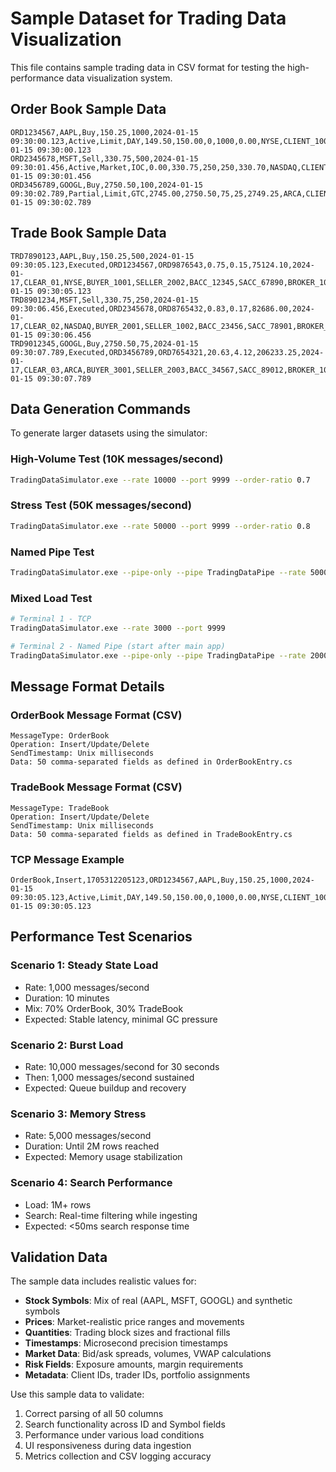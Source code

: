 # Sample Dataset for Trading Data Visualization

This file contains sample trading data in CSV format for testing the high-performance data visualization system.

## Order Book Sample Data

```csv
ORD1234567,AAPL,Buy,150.25,1000,2024-01-15 09:30:00.123,Active,Limit,DAY,149.50,150.00,0,1000,0.00,NYSE,CLIENT_1001,ACC_12345,TRADER_101,Momentum,PORT_1,500000.00,75000.00,RG_1,15025.00,USD,150.20,150.30,150.25,6.7,2000,1500,150.22,1250000,150.18,TAG1,TAG2,TAG3,TAG4,TAG5,TAG6,TAG7,TAG8,TAG9,TAG10,125.50,89.75,234.12,67.33,445.67,1001,2002,3003,2024-01-15 09:30:00.123
ORD2345678,MSFT,Sell,330.75,500,2024-01-15 09:30:01.456,Active,Market,IOC,0.00,330.75,250,250,330.70,NASDAQ,CLIENT_1002,ACC_23456,TRADER_102,Arbitrage,PORT_2,750000.00,165375.00,RG_2,16537.50,USD,330.70,330.80,330.75,3.0,800,600,330.72,987500,330.68,TAGB1,TAGB2,TAGB3,TAGB4,TAGB5,TAGB6,TAGB7,TAGB8,TAGB9,TAGB10,298.45,412.33,156.78,289.12,367.89,2001,3002,4003,2024-01-15 09:30:01.456
ORD3456789,GOOGL,Buy,2750.50,100,2024-01-15 09:30:02.789,Partial,Limit,GTC,2745.00,2750.50,75,25,2749.25,ARCA,CLIENT_1003,ACC_34567,TRADER_103,MarketMaking,PORT_3,1000000.00,275050.00,RG_3,27505.00,USD,2750.25,2750.75,2750.50,1.8,150,125,2750.40,567800,2750.15,TAGC1,TAGC2,TAGC3,TAGC4,TAGC5,TAGC6,TAGC7,TAGC8,TAGC9,TAGC10,1899.67,2156.88,3567.22,1234.56,987.34,3001,4002,5003,2024-01-15 09:30:02.789
```

## Trade Book Sample Data

```csv
TRD7890123,AAPL,Buy,150.25,500,2024-01-15 09:30:05.123,Executed,ORD1234567,ORD9876543,0.75,0.15,75124.10,2024-01-17,CLEAR_01,NYSE,BUYER_1001,SELLER_2002,BACC_12345,SACC_67890,BROKER_101,RG_1,37562.05,Cleared,Reported,USD,150.22,0.03,0.0012,1250000,150.18,150.20,Normal,TTAG1,TTAG2,TTAG3,TTAG4,TTAG5,TTAG6,TTAG7,TTAG8,TTAG9,TTAG10,125.67,234.89,456.12,789.34,321.56,5001,6002,7003,2024-01-15 09:30:05.123
TRD8901234,MSFT,Sell,330.75,250,2024-01-15 09:30:06.456,Executed,ORD2345678,ORD8765432,0.83,0.17,82686.00,2024-01-17,CLEAR_02,NASDAQ,BUYER_2001,SELLER_1002,BACC_23456,SACC_78901,BROKER_102,RG_2,41343.00,Cleared,Reported,USD,330.70,0.05,0.0015,987500,330.68,330.72,Normal,TTAG1B,TTAG2B,TTAG3B,TTAG4B,TTAG5B,TTAG6B,TTAG7B,TTAG8B,TTAG9B,TTAG10B,298.45,567.89,123.45,890.12,345.67,6001,7002,8003,2024-01-15 09:30:06.456
TRD9012345,GOOGL,Buy,2750.50,75,2024-01-15 09:30:07.789,Executed,ORD3456789,ORD7654321,20.63,4.12,206233.25,2024-01-17,CLEAR_03,ARCA,BUYER_3001,SELLER_2003,BACC_34567,SACC_89012,BROKER_103,RG_3,103116.63,Cleared,Reported,USD,2749.25,1.25,0.0045,567800,2750.15,2749.85,Normal,TTAG1C,TTAG2C,TTAG3C,TTAG4C,TTAG5C,TTAG6C,TTAG7C,TTAG8C,TTAG9C,TTAG10C,1899.67,3456.78,2134.56,4567.89,1678.90,7001,8002,9003,2024-01-15 09:30:07.789
```

## Data Generation Commands

To generate larger datasets using the simulator:

### High-Volume Test (10K messages/second)
```bash
TradingDataSimulator.exe --rate 10000 --port 9999 --order-ratio 0.7
```

### Stress Test (50K messages/second)  
```bash
TradingDataSimulator.exe --rate 50000 --port 9999 --order-ratio 0.8
```

### Named Pipe Test
```bash
TradingDataSimulator.exe --pipe-only --pipe TradingDataPipe --rate 5000
```

### Mixed Load Test
```bash
# Terminal 1 - TCP
TradingDataSimulator.exe --rate 3000 --port 9999

# Terminal 2 - Named Pipe (start after main app)  
TradingDataSimulator.exe --pipe-only --pipe TradingDataPipe --rate 2000
```

## Message Format Details

### OrderBook Message Format (CSV)
```
MessageType: OrderBook
Operation: Insert/Update/Delete  
SendTimestamp: Unix milliseconds
Data: 50 comma-separated fields as defined in OrderBookEntry.cs
```

### TradeBook Message Format (CSV)
```
MessageType: TradeBook
Operation: Insert/Update/Delete
SendTimestamp: Unix milliseconds  
Data: 50 comma-separated fields as defined in TradeBookEntry.cs
```

### TCP Message Example
```
OrderBook,Insert,1705312205123,ORD1234567,AAPL,Buy,150.25,1000,2024-01-15 09:30:05.123,Active,Limit,DAY,149.50,150.00,0,1000,0.00,NYSE,CLIENT_1001,ACC_12345,TRADER_101,Momentum,PORT_1,500000.00,75000.00,RG_1,15025.00,USD,150.20,150.30,150.25,6.7,2000,1500,150.22,1250000,150.18,TAG1,TAG2,TAG3,TAG4,TAG5,TAG6,TAG7,TAG8,TAG9,TAG10,125.50,89.75,234.12,67.33,445.67,1001,2002,3003,2024-01-15 09:30:05.123
```

## Performance Test Scenarios

### Scenario 1: Steady State Load
- Rate: 1,000 messages/second
- Duration: 10 minutes  
- Mix: 70% OrderBook, 30% TradeBook
- Expected: Stable latency, minimal GC pressure

### Scenario 2: Burst Load
- Rate: 10,000 messages/second for 30 seconds
- Then: 1,000 messages/second sustained
- Expected: Queue buildup and recovery

### Scenario 3: Memory Stress
- Rate: 5,000 messages/second
- Duration: Until 2M rows reached
- Expected: Memory usage stabilization

### Scenario 4: Search Performance  
- Load: 1M+ rows
- Search: Real-time filtering while ingesting
- Expected: <50ms search response time

## Validation Data

The sample data includes realistic values for:
- **Stock Symbols**: Mix of real (AAPL, MSFT, GOOGL) and synthetic symbols
- **Prices**: Market-realistic price ranges and movements
- **Quantities**: Trading block sizes and fractional fills  
- **Timestamps**: Microsecond precision timestamps
- **Market Data**: Bid/ask spreads, volumes, VWAP calculations
- **Risk Fields**: Exposure amounts, margin requirements
- **Metadata**: Client IDs, trader IDs, portfolio assignments

Use this sample data to validate:
1. Correct parsing of all 50 columns
2. Search functionality across ID and Symbol fields
3. Performance under various load conditions
4. UI responsiveness during data ingestion
5. Metrics collection and CSV logging accuracy